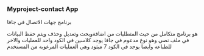 ### Myproject-contact App

برنامج جهات الاتصال في جافا 

هو برنامج متكامل من حيث المتطلبات من اضافةوبحث وتعديل وحذف ويتم حفظ البيانات في ملف نصي وهو نوع مدعوم في جافا 
يوجد كلاسين في الكود واحد للعمليات والاخر للطباعه
وايضا يوجد في الكود 7 ميثود وهي العمليات المرغوبه من المستخدم 
